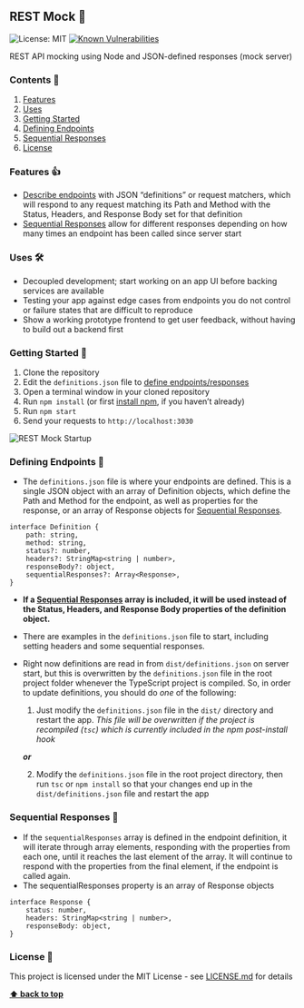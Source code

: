 ## REST Mock 👻
![License: MIT](https://img.shields.io/badge/License-MIT-green.svg)
[![Known Vulnerabilities](https://snyk.io/test/github/tyler-tm/rest-mock/badge.svg?targetFile=package.json)](https://snyk.io/test/github/tyler-tm/rest-mock?targetFile=package.json)

REST API mocking using Node and JSON-defined responses (mock server)

### Contents 📖
1. [Features](#features)
2. [Uses](#uses)
3. [Getting Started](#getting-started)
4. [Defining Endpoints](#defining-endpoints)
5. [Sequential Responses](#sequential-responses)
6. [License](#license)

### Features 👍
- [Describe endpoints](#defining-endpoints) with JSON “definitions” or request matchers, which will respond to any request matching its Path and Method with the Status, Headers, and Response Body set for that definition
- [Sequential Responses](#sequential-responses) allow for different responses depending on how many times an endpoint has been called since server start

### Uses 🛠
- Decoupled development; start working on an app UI before backing services are available
- Testing your app against edge cases from endpoints you do not control or failure states that are difficult to reproduce
- Show a working prototype frontend to get user feedback, without having to build out a backend first

### Getting Started 🚦
1. Clone the repository
2. Edit the `definitions.json` file to [define endpoints/responses](#defining-endpoints)
3. Open a terminal window in your cloned repository
4. Run `npm install` (or first [install npm](https://www.npmjs.com/get-npm), if you haven’t already)
5. Run `npm start`
6. Send your requests to `http://localhost:3030`

![REST Mock Startup](https://i.ibb.co/F6ZsfMq/rest-mock-start.png)

### Defining Endpoints 📝
- The `definitions.json` file is where your endpoints are defined.  This is a single JSON object with an array of Definition objects, which define the Path and Method for the endpoint, as well as properties for the response, or an array of Response objects for [Sequential Responses](#sequential-responses).
```
interface Definition {
	path: string,
	method: string,
	status?: number,
	headers?: StringMap<string | number>,
	responseBody?: object,
	sequentialResponses?: Array<Response>,
}
```
- **If a [Sequential Responses](#sequential-responses) array is included, it will be used instead of the Status, Headers, and Response Body properties of the definition object.**
- There are examples in the `definitions.json` file to start, including setting headers and some sequential responses.
- Right now definitions are read in from `dist/definitions.json` on server start, but this is overwritten by the `definitions.json` file in the root project folder whenever the TypeScript project is compiled.  So, in order to update definitions, you should do *one* of the following:
  1. Just modify the `definitions.json` file in the `dist/` directory and restart the app.  *This file will be overwritten if the project is recompiled (`tsc`) which is currently included in the npm post-install hook*
  
    **_or_**
  
  2. Modify the `definitions.json` file in the root project directory, then run `tsc` or `npm install` so that your changes end up in the `dist/definitions.json` file and restart the app
  
### Sequential Responses 🔁
- If the `sequentialResponses` array is defined in the endpoint definition, it will iterate through array elements, responding with the properties from each one, until it reaches the last element of the array.  It will continue to respond with the properties from the final element, if the endpoint is called again.
- The sequentialResponses property is an array of Response objects
```
interface Response {
	status: number,
	headers: StringMap<string | number>,
	responseBody: object,
}
```

### License 📜
This project is licensed under the MIT License - see [LICENSE.md](LICENSE.md) for details

**[⬆ back to top](#contents)**
